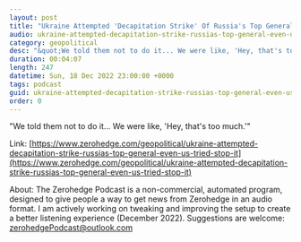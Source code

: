 ```yaml
---
layout: post
title: "Ukraine Attempted 'Decapitation Strike' Of Russia's Top General, Even As US Tried To Stop It"
audio: ukraine-attempted-decapitation-strike-russias-top-general-even-us-tried-stop-it-0
category: geopolitical
desc: "&quot;We told them not to do it... We were like, 'Hey, that's too much.'&quot;"
duration: 00:04:07
length: 247
datetime: Sun, 18 Dec 2022 23:00:00 +0000
tags: podcast
guid: ukraine-attempted-decapitation-strike-russias-top-general-even-us-tried-stop-it-0
order: 0
---
```

&quot;We told them not to do it... We were like, 'Hey, that's too much.'&quot;

Link: [https://www.zerohedge.com/geopolitical/ukraine-attempted-decapitation-strike-russias-top-general-even-us-tried-stop-it](https://www.zerohedge.com/geopolitical/ukraine-attempted-decapitation-strike-russias-top-general-even-us-tried-stop-it)

About: The Zerohedge Podcast is a non-commercial, automated program, designed to give people a way to get news from Zerohedge in an audio format.  I am actively working on tweaking and improving the setup to create a better listening experience (December 2022).  Suggestions are welcome: [zerohedgePodcast@outlook.com](mailto:zerohedgePodcast@outlook.com)